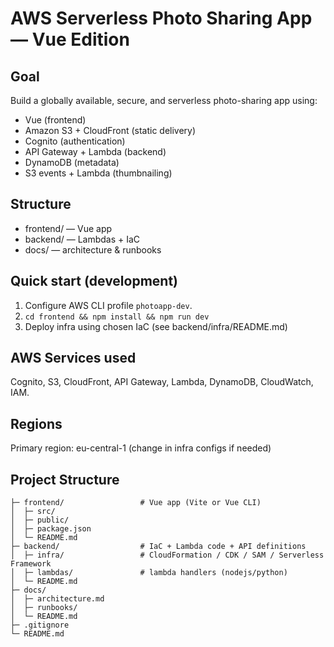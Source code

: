 # AWS Serverless Photo Sharing App — Vue Edition

## Goal

Build a globally available, secure, and serverless photo-sharing app using:

- Vue (frontend)
- Amazon S3 + CloudFront (static delivery)
- Cognito (authentication)
- API Gateway + Lambda (backend)
- DynamoDB (metadata)
- S3 events + Lambda (thumbnailing)

## Structure

- frontend/ — Vue app
- backend/ — Lambdas + IaC
- docs/ — architecture & runbooks

## Quick start (development)

1. Configure AWS CLI profile `photoapp-dev`.
2. `cd frontend && npm install && npm run dev`
3. Deploy infra using chosen IaC (see backend/infra/README.md)

## AWS Services used

Cognito, S3, CloudFront, API Gateway, Lambda, DynamoDB, CloudWatch, IAM.

## Regions

Primary region: eu-central-1 (change in infra configs if needed)

## Project Structure

```
├─ frontend/                 # Vue app (Vite or Vue CLI)
│  ├─ src/
│  ├─ public/
│  ├─ package.json
│  └─ README.md
├─ backend/                  # IaC + Lambda code + API definitions
│  ├─ infra/                 # CloudFormation / CDK / SAM / Serverless Framework
│  ├─ lambdas/               # lambda handlers (nodejs/python)
│  └─ README.md
├─ docs/
│  ├─ architecture.md
│  ├─ runbooks/
│  └─ README.md
├─ .gitignore
└─ README.md
```

